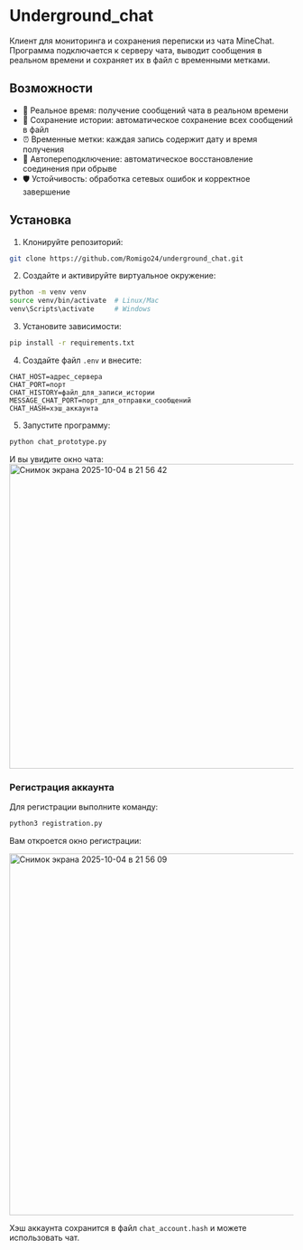 # Underground_chat

Клиент для мониторинга и сохранения переписки из чата MineChat. Программа подключается к серверу чата, выводит сообщения в реальном времени и сохраняет их в файл с временными метками.

## Возможности

- 📝 Реальное время: получение сообщений чата в реальном времени
- 💾 Сохранение истории: автоматическое сохранение всех сообщений в файл
- ⏰ Временные метки: каждая запись содержит дату и время получения
- 🔄 Автопереподключение: автоматическое восстановление соединения при обрыве
- 🛡️ Устойчивость: обработка сетевых ошибок и корректное завершение

## Установка

1. Клонируйте репозиторий:
```bash
git clone https://github.com/Romigo24/underground_chat.git
```
2. Создайте и активируйте виртуальное окружение:
```bash
python -m venv venv
source venv/bin/activate  # Linux/Mac
venv\Scripts\activate     # Windows
```
3. Установите зависимости:

```bash
pip install -r requirements.txt
```
4. Создайте файл `.env` и внесите:
```
CHAT_HOST=адрес_сервера
CHAT_PORT=порт
CHAT_HISTORY=файл_для_записи_истории
MESSAGE_CHAT_PORT=порт_для_отправки_сообщений
CHAT_HASH=хэш_аккаунта

```
5. Запустите программу:
```bash
python chat_prototype.py
```
И вы увидите окно чата:
<img width="695" height="539" alt="Снимок экрана 2025-10-04 в 21 56 42" src="https://github.com/user-attachments/assets/68abb772-e6a4-4eb4-8f3d-e0d5db7cb7d1" />


### Регистрация аккаунта 
Для регистрации выполните команду:
```bash
python3 registration.py
```
Вам откроется окно регистрации:

<img width="712" height="640" alt="Снимок экрана 2025-10-04 в 21 56 09" src="https://github.com/user-attachments/assets/6367c5f1-ac6e-4ae8-be8d-132ce837e0d5" />

Хэш аккаунта сохранится в файл `chat_account.hash` и можете использовать чат.
